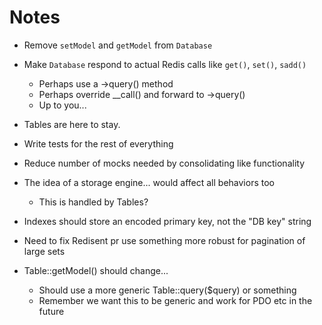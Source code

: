 # Notes

- Remove `setModel` and `getModel` from `Database`
- Make `Database` respond to actual Redis calls like `get()`, `set()`, `sadd()`
	- Perhaps use a ->query() method
	- Perhaps override __call() and forward to ->query()
	- Up to you...
- Tables are here to stay.
- Write tests for the rest of everything
- Reduce number of mocks needed by consolidating like functionality

- The idea of a storage engine... would affect all behaviors too
	- This is handled by Tables?

- Indexes should store an encoded primary key, not the "DB key" string

- Need to fix Redisent pr use something more robust for pagination of large sets
- Table::getModel() should change...
	- Should use a more generic Table::query($query) or something
	- Remember we want this to be generic and work for PDO etc in the future

